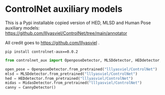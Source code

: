 # ControlNet auxiliary models

This is a Pypi installable copied version of HED, MLSD and Human Pose auxiliary models: https://github.com/lllyasviel/ControlNet/tree/main/annotator

All credit goes to https://github.com/lllyasviel .
```
pip install controlnet-aux==0.0.2
```


```python
from controlnet_aux import OpenposeDetector, MLSDdetector, HEDdetector, CannyDetector, MidasDetector

open_pose = OpenposeDetector.from_pretrained("lllyasviel/ControlNet")
mlsd = MLSDdetector.from_pretrained("lllyasviel/ControlNet")
hed = HEDdetector.from_pretrained("lllyasviel/ControlNet")
midas = MidasDetector.from_pretrained("lllyasviel/ControlNet")
canny = CannyDetector()
```
